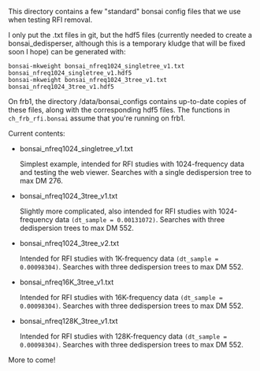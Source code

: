 This directory contains a few "standard" bonsai config files that we use
when testing RFI removal.

I only put the .txt files in git, but the hdf5 files (currently needed to
create a bonsai_dedisperser, although this is a temporary kludge that will
be fixed soon I hope) can be generated with:
```
bonsai-mkweight bonsai_nfreq1024_singletree_v1.txt bonsai_nfreq1024_singletree_v1.hdf5
bonsai-mkweight bonsai_nfreq1024_3tree_v1.txt bonsai_nfreq1024_3tree_v1.hdf5
```

On frb1, the directory /data/bonsai_configs contains up-to-date copies of
these files, along with the corresponding hdf5 files.  The functions in
`ch_frb_rfi.bonsai` assume that you're running on frb1.

Current contents:

  - bonsai_nfreq1024_singletree_v1.txt

    Simplest example, intended for RFI studies with 1024-frequency data and
    testing the web viewer.  Searches with a single dedispersion tree to max DM 276.

  - bonsai_nfreq1024_3tree_v1.txt

    Slightly more complicated, also intended for RFI studies with 1024-frequency data `(dt_sample = 0.00131072)`.
    Searches with three dedispersion trees to max DM 552.

  - bonsai_nfreq1024_3tree_v2.txt

    Intended for RFI studies with 1K-frequency data `(dt_sample = 0.00098304)`.
    Searches with three dedispersion trees to max DM 552.

  - bonsai_nfreq16K_3tree_v1.txt

    Intended for RFI studies with 16K-frequency data `(dt_sample = 0.00098304)`.
    Searches with three dedispersion trees to max DM 552.

  - bonsai_nfreq128K_3tree_v1.txt

    Intended for RFI studies with 128K-frequency data `(dt_sample = 0.00098304)`.
    Searches with three dedispersion trees to max DM 552.

More to come!
